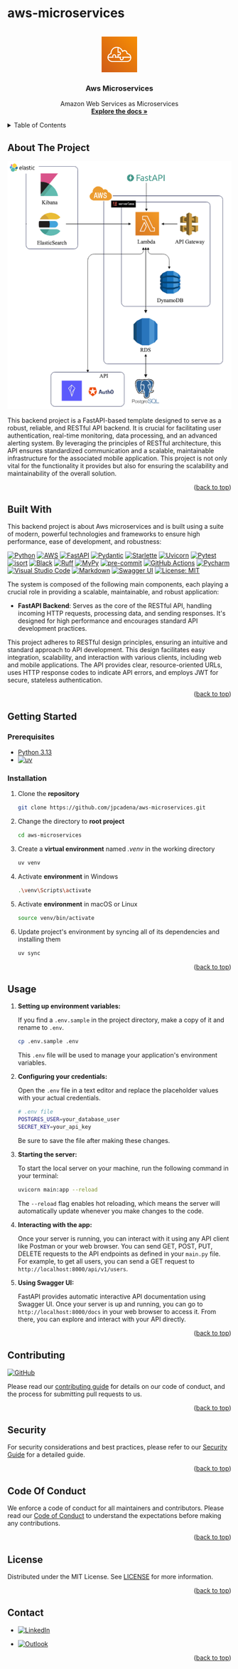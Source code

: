 # aws-microservices

<!-- Improved compatibility of back to top link: See: https://github.com/othneildrew/Best-README-Template/pull/73 -->
<a name="readme-top"></a>

<!-- PROJECT SHIELDS -->
<!--
*** Markdown "reference style" links for readability.
*** Reference links are enclosed in brackets [ ] instead of parentheses ( ).
-->

<!-- PROJECT LOGO -->
<br />
<div align="center">
  <a href="https://github.com/othneildrew/Best-README-Template">
    <img src="static/images/logo.png" alt="Logo" width="80" height="80">
  </a>

<h3 align="center">Aws Microservices</h3>

  <p align="center">
    Amazon Web Services as Microservices
    <br />
    <a href="https://github.com/jpcadena/aws-microservices"><strong>Explore the docs »</strong></a>
    <br />
  </p>
</div>

<!-- TABLE OF CONTENTS -->
<details>
  <summary>Table of Contents</summary>
  <ol>
       <li>
      <a href="#about-the-project">About The Project</a>
      <ul>
        <li><a href="#built-with">Built With</a></li>
      </ul>
    </li>
    <li>
      <a href="#getting-started">Getting Started</a>
      <ul>
        <li><a href="#prerequisites">Prerequisites</a></li>
        <li><a href="#installation">Installation</a></li>
      </ul>
    </li>
    <li><a href="#usage">Usage</a></li>
    <li><a href="#contributing">Contributing</a></li>
    <li><a href="#security">Security</a></li>
    <li><a href="#code-of-conduct">Code of Conduct</a></li>
    <li><a href="#license">License</a></li>
    <li><a href="#contact">Contact</a></li>  </ol>
</details>

<!-- ABOUT THE PROJECT -->

## About The Project

![Project][project-screenshot]

This backend project is a FastAPI-based template designed to serve as a robust,
reliable, and RESTful API backend. It is crucial for facilitating user
authentication, real-time monitoring, data processing, and an advanced alerting
system. By leveraging the principles of RESTful architecture, this API ensures
standardized communication and a scalable, maintainable infrastructure for the
associated mobile application. This project is not only vital for the
functionality it provides but also for ensuring the scalability and
maintainability of the overall solution.

<p align="right">(<a href="#readme-top">back to top</a>)</p>

## Built With

This backend project is about Aws microservices and is built using a suite of
modern, powerful technologies and frameworks to ensure high performance, ease of development, and robustness:

[![Python][python-shield]][python-url] [![AWS][aws-shield]][aws-url] [![FastAPI][fastapi-shield]][fastapi-url] [![Pydantic][pydantic-shield]][pydantic-url] [![Starlette][starlette-shield]][starlette-url] [![Uvicorn][uvicorn-shield]][uvicorn-url] [![Pytest][pytest-shield]][pytest-url] [![isort][isort-shield]][isort-url] [![Black][black-shield]][black-url] [![Ruff][ruff-shield]][ruff-url] [![MyPy][mypy-shield]][mypy-url] [![pre-commit][pre-commit-shield]][pre-commit-url] [![GitHub Actions][github-actions-shield]][github-actions-url] [![Pycharm][pycharm-shield]][pycharm-url] [![Visual Studio Code][visual-studio-code-shield]][visual-studio-code-url] [![Markdown][markdown-shield]][markdown-url] [![Swagger UI][swagger-ui-shield]][swagger-ui-url] [![License: MIT][license-shield]][license-url]

The system is composed of the following main components, each playing a
crucial role in providing a scalable, maintainable, and robust application:

- **FastAPI Backend**: Serves as the core of the RESTful API, handling incoming
  HTTP requests, processing data, and sending responses. It's designed for high
  performance and encourages standard API development practices.

This project adheres to RESTful design principles, ensuring an intuitive and
standard approach to API development. This design facilitates easy integration,
scalability, and interaction with various clients, including web and mobile
applications. The API provides clear, resource-oriented URLs, uses HTTP response
codes to indicate API errors, and employs JWT for secure, stateless
authentication.

<p align="right">(<a href="#readme-top">back to top</a>)</p>

<!-- GETTING STARTED -->

## Getting Started

### Prerequisites

- [Python 3.13][python-docs]
- [![uv][uv-shield]][uv-url]

### Installation

1. Clone the **repository**

    ```bash
    git clone https://github.com/jpcadena/aws-microservices.git
    ```

2. Change the directory to **root project**

    ```bash
    cd aws-microservices
    ```

3. Create a **virtual environment** named *.venv* in the working directory

    ```bash
    uv venv
    ```

4. Activate **environment** in Windows

    ```bash
    .\venv\Scripts\activate
    ```

5. Activate **environment** in macOS or Linux

    ```bash
    source venv/bin/activate
    ```

6. Update project's environment by syncing all of its dependencies and installing them

    ```bash
    uv sync
    ```

<p align="right">(<a href="#readme-top">back to top</a>)</p>

<!-- USAGE EXAMPLES -->

## Usage

1. **Setting up environment variables:**

   If you find a `.env.sample` in the project directory, make a copy of it and
   rename to `.env`.

   ```bash
   cp .env.sample .env
   ```

   This `.env` file will be used to manage your application's environment
   variables.

2. **Configuring your credentials:**

   Open the `.env` file in a text editor and replace the placeholder values with
   your actual credentials.

   ```bash
   # .env file
   POSTGRES_USER=your_database_user
   SECRET_KEY=your_api_key
   ```

   Be sure to save the file after making these changes.

3. **Starting the server:**

   To start the local server on your machine, run the following command in your
   terminal:

   ```bash
   uvicorn main:app --reload
   ```

   The `--reload` flag enables hot reloading, which means the server will
   automatically update whenever you make changes to the code.

4. **Interacting with the app:**

   Once your server is running, you can interact with it using any API client
   like Postman or your web browser. You can send GET, POST, PUT, DELETE
   requests to the API endpoints as defined in your `main.py` file. For example,
   to get all users, you can send a GET request to
   `http://localhost:8000/api/v1/users`.

5. **Using Swagger UI:**

   FastAPI provides automatic interactive API documentation using Swagger UI.
   Once your server is up and running, you can go to
   `http://localhost:8000/docs` in your web browser to access it. From there,
   you can explore and interact with your API directly.

<p align="right">(<a href="#readme-top">back to top</a>)</p>

<!-- CONTRIBUTING -->

## Contributing

[![GitHub][github-shield]][github-url]

Please read our [contributing guide](CONTRIBUTING.md) for details on our code of
conduct, and the process for submitting pull requests to us.

<p align="right">(<a href="#readme-top">back to top</a>)</p>

<!-- SECURITY -->

## Security

For security considerations and best practices, please refer to
our [Security Guide](SECURITY.md) for a detailed guide.

<p align="right">(<a href="#readme-top">back to top</a>)</p>

<!-- CODE_OF_CONDUCT -->

## Code Of Conduct

We enforce a code of conduct for all maintainers and contributors. Please read
our [Code of Conduct](CODE_OF_CONDUCT.md) to understand the expectations before
making any contributions.

<p align="right">(<a href="#readme-top">back to top</a>)</p>

<!-- LICENSE -->

## License

Distributed under the MIT License. See [LICENSE](LICENSE) for more information.

<p align="right">(<a href="#readme-top">back to top</a>)</p>

<!-- CONTACT -->

## Contact

- [![LinkedIn][linkedin-shield]][linkedin-url]

- [![Outlook][outlook-shield]](mailto:jpcadena@espol.edu.ec?subject=[GitHub]fastapi-boilerplate)

<p align="right">(<a href="#readme-top">back to top</a>)</p>

<!-- MARKDOWN LINKS & IMAGES -->
<!-- https://www.markdownguide.org/basic-syntax/#reference-style-links -->

[project-screenshot]: static/images/project.png
[python-docs]: https://docs.python.org/3.11/

[linkedin-shield]: https://img.shields.io/badge/linkedin-%230077B5.svg?style=for-the-badge&logo=linkedin&logoColor=white
[outlook-shield]: https://img.shields.io/badge/Microsoft_Outlook-0078D4?style=for-the-badge&logo=microsoft-outlook&logoColor=white
[python-shield]: https://img.shields.io/badge/python-3670A0?style=for-the-badge&logo=python&logoColor=ffdd54
[fastapi-shield]: https://img.shields.io/badge/FastAPI-FFFFFF?style=for-the-badge&logo=fastapi
[pydantic-shield]: https://img.shields.io/badge/Pydantic-FF43A1?style=for-the-badge&logo=pydantic&logoColor=white
[starlette-shield]: https://img.shields.io/badge/Starlette-392939?style=for-the-badge&logo=starlette&logoColor=white
[uvicorn-shield]: https://img.shields.io/badge/Uvicorn-2A308B?style=for-the-badge&logo=uvicorn&logoColor=white
[pycharm-shield]: https://img.shields.io/badge/PyCharm-21D789?style=for-the-badge&logo=pycharm&logoColor=white
[markdown-shield]: https://img.shields.io/badge/Markdown-000000?style=for-the-badge&logo=markdown&logoColor=white
[swagger-ui-shield]: https://img.shields.io/badge/-Swagger-%23Clojure?style=for-the-badge&logo=swagger&logoColor=white
[github-shield]: https://img.shields.io/badge/github-%23121011.svg?style=for-the-badge&logo=github&logoColor=white
[ruff-shield]: https://img.shields.io/endpoint?url=https://raw.githubusercontent.com/charliermarsh/ruff/main/assets/badge/v1.json
[black-shield]: https://img.shields.io/badge/code%20style-black-000000.svg?style=for-the-badge&logo=appveyor
[mypy-shield]: https://img.shields.io/badge/mypy-checked-2A6DB2.svg?style=for-the-badge&logo=appveyor
[visual-studio-code-shield]: https://img.shields.io/badge/Visual_Studio_Code-007ACC?style=for-the-badge&logo=visual-studio-code&logoColor=white
[isort-shield]: https://img.shields.io/badge/%20imports-isort-%231674b1?style=flat&labelColor=ef8336
[github-actions-shield]: https://img.shields.io/badge/github%20actions-%232671E5.svg?style=for-the-badge&logo=githubactions&logoColor=white
[pre-commit-shield]: https://img.shields.io/badge/pre--commit-F7B93E?style=for-the-badge&logo=pre-commit&logoColor=white
[license-shield]: https://img.shields.io/badge/License-MIT-yellow.svg
[uv-shield]: https://img.shields.io/badge/uv-toolkit-blue?logo=uv&style=flat-square
[pytest-shield]: https://img.shields.io/badge/Pytest-0A9EDC?style=for-the-badge&logo=pytest&logoColor=white
[aws-shield]: https://img.shields.io/badge/AWS-%23FF9900.svg?style=for-the-badge&logo=amazon-aws&logoColor=white

[linkedin-url]: https://linkedin.com/in/juanpablocadenaaguilar
[python-url]: https://www.python.org/
[fastapi-url]: https://fastapi.tiangolo.com
[pydantic-url]: https://docs.pydantic.dev
[starlette-url]: https://www.starlette.io/
[uvicorn-url]: https://www.uvicorn.org/
[pycharm-url]: https://www.jetbrains.com/pycharm/
[markdown-url]: https://daringfireball.net/projects/markdown/
[swagger-ui-url]: https://swagger.io/
[github-url]: https://github.com/jpcadena/fastapi-boilerplate
[ruff-url]: https://beta.ruff.rs/docs/
[black-url]: https://github.com/psf/black
[mypy-url]: http://mypy-lang.org/
[visual-studio-code-url]: https://code.visualstudio.com/
[isort-url]: https://pycqa.github.io/isort/
[github-actions-url]: https://github.com/features/actions
[pre-commit-url]: https://pre-commit.com/
[license-url]: https://opensource.org/licenses/MIT
[uv-url]: https://docs.astral.sh/uv/getting-started/installation/
[pytest-url]: https://docs.pytest.org/
[aws-url]: https://aws.amazon.com/
